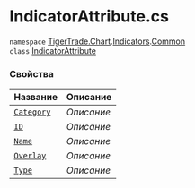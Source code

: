 
# IndicatorAttribute.cs
`namespace` [TigerTrade.Chart](../../../../../TigerTrade.Chart.md).[Indicators](../../../../../TigerTrade.Chart/Indicators.md).[Common](../../../../../TigerTrade.Chart/Indicators/Common.md)  
    `class` [IndicatorAttribute](../../IndicatorAttribute.cs.md)

### Свойства
| Название | Описание |
| --- | --- |
| [`Category`](./Свойства/Category.md) | *Описание* |
| [`ID`](./Свойства/ID.md) | *Описание* |
| [`Name`](./Свойства/Name.md) | *Описание* |
| [`Overlay`](./Свойства/Overlay.md) | *Описание* |
| [`Type`](./Свойства/Type.md) | *Описание* |
